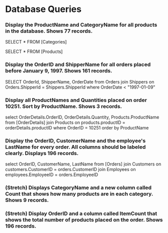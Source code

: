 # Database Queries

### Display the ProductName and CategoryName for all products in the database. Shows 77 records.
SELECT * FROM [Categories]

SELECT * FROM [Products]

### Display the OrderID and ShipperName for all orders placed before January 9, 1997. Shows 161 records.

SELECT OrderId, ShipperName, OrderDate from Orders
join Shippers
on Orders.ShipperId = Shippers.ShipperId
where OrderDate < "1997-01-09"

### Display all ProductNames and Quantities placed on order 10251. Sort by ProductName. Shows 3 records.

select OrderDetails.OrderID, OrderDetails.Quantity, Products.ProductName from [OrderDetails]
join Products on products.productID = orderDetails.productID
where OrderID = 10251
order by ProductName

### Display the OrderID, CustomerName and the employee's LastName for every order. All columns should be labeled clearly. Displays 196 records.

select OrderID, CustomerName, LastName from [Orders]
join Customers on customers.CustomerID = orders.CustomerID
join Employees on employees.EmployeeID = orders.EmployeeID

### (Stretch)  Displays CategoryName and a new column called Count that shows how many products are in each category. Shows 9 records.

### (Stretch) Display OrderID and a  column called ItemCount that shows the total number of products placed on the order. Shows 196 records. 